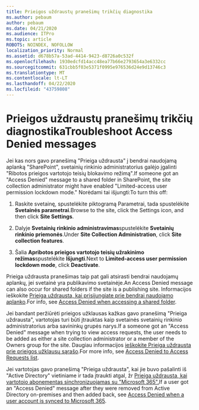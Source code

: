 ```yaml
---
title: Prieigos uždraustų pranešimų trikčių diagnostika
ms.author: pebaum
author: pebaum
ms.date: 04/21/2020
ms.audience: ITPro
ms.topic: article
ROBOTS: NOINDEX, NOFOLLOW
localization_priority: Normal
ms.assetid: d678b57a-53ad-4414-9423-d8726a0c532f
ms.openlocfilehash: 1930edcfd14acc48ea77b66e2793654a3e6332cc
ms.sourcegitcommit: 631cbb5f03e5371f0995e976536d24e9d13746c3
ms.translationtype: MT
ms.contentlocale: lt-LT
ms.lasthandoff: 04/22/2020
ms.locfileid: "43759808"
---
```

# <a name="troubleshoot-access-denied-messages"></a><span data-ttu-id="d775a-102">Prieigos uždraustų pranešimų trikčių diagnostika</span><span class="sxs-lookup"><span data-stu-id="d775a-102">Troubleshoot Access Denied messages</span></span>

<span data-ttu-id="d775a-103">Jei kas nors gavo pranešimą "Prieiga uždrausta" į bendrai naudojamą aplanką "SharePoint", svetainių rinkinio administratorius galėjo įgalinti "Ribotos prieigos vartotojo teisių blokavimo režimą".</span><span class="sxs-lookup"><span data-stu-id="d775a-103">If someone got an "Access Denied" message to a shared folder in SharePoint, the site collection administrator might have enabled "Limited-access user permission lockdown mode."</span></span> <span data-ttu-id="d775a-104">Norėdami tai išjungti:</span><span class="sxs-lookup"><span data-stu-id="d775a-104">To turn this off:</span></span> 
  
1. <span data-ttu-id="d775a-105">Raskite svetainę, spustelėkite piktogramą Parametrai, tada spustelėkite **Svetainės parametrai**.</span><span class="sxs-lookup"><span data-stu-id="d775a-105">Browse to the site, click the Settings icon, and then click **Site Settings**.</span></span>
    
2. <span data-ttu-id="d775a-106">Dalyje **Svetainių rinkinio administravimas**spustelėkite **Svetainių rinkinio priemonės**.</span><span class="sxs-lookup"><span data-stu-id="d775a-106">Under **Site Collection Administration**, click **Site collection features**.</span></span>
    
3. <span data-ttu-id="d775a-107">Šalia **Apribotos prieigos vartotojo teisių užrakinimo režimas**spustelėkite **Išjungti**.</span><span class="sxs-lookup"><span data-stu-id="d775a-107">Next to **Limited-access user permission lockdown mode**, click **Deactivate**.</span></span>
    
<span data-ttu-id="d775a-108">Prieiga uždrausta pranešimas taip pat gali atsirasti bendrai naudojamų aplankų, jei svetainė yra publikavimo svetainėje.</span><span class="sxs-lookup"><span data-stu-id="d775a-108">An Access Denied message can also occur for shared folders if the site is a publishing site.</span></span> <span data-ttu-id="d775a-109">Informacijos ieškokite [Prieiga uždrausta, kai prisijungiate prie bendrai naudojamo aplanko](https://go.microsoft.com/fwlink/?linkid=2004317).</span><span class="sxs-lookup"><span data-stu-id="d775a-109">For info, see [Access Denied when accessing a shared folder](https://go.microsoft.com/fwlink/?linkid=2004317).</span></span>
  
<span data-ttu-id="d775a-110">Jei bandant peržiūrėti prieigos užklausas kažkas gavo pranešimą "Prieiga uždrausta", vartotojas turi būti įtrauktas kaip svetainės svetainių rinkinio administratorius arba savininkų grupės narys.</span><span class="sxs-lookup"><span data-stu-id="d775a-110">If a someone got an "Access Denied" message when trying to view access requests, the user needs to be added as either a site collection administrator or a member of the Owners group for the site.</span></span> <span data-ttu-id="d775a-111">Daugiau informacijos [ieškokite Prieiga uždrausta prie prieigos užklausų sąrašo](https://go.microsoft.com/fwlink/?linkid=2004220).</span><span class="sxs-lookup"><span data-stu-id="d775a-111">For more info, see [Access Denied to Access Requests list](https://go.microsoft.com/fwlink/?linkid=2004220).</span></span>
  
<span data-ttu-id="d775a-112">Jei vartotojas gavo pranešimą "Prieiga uždrausta", kai jie buvo pašalinti iš "Active Directory" vietiniame ir tada įtraukti atgal, žr [Prieiga uždrausta, kai vartotojo abonementas sinchronizuojamas su "Microsoft 365".](https://go.microsoft.com/fwlink/?linkid=2004318)</span><span class="sxs-lookup"><span data-stu-id="d775a-112">If a user got an "Access Denied" message after they were removed from Active Directory on-premises and then added back, see [Access Denied when a user account is synced to Microsoft 365](https://go.microsoft.com/fwlink/?linkid=2004318).</span></span>
  

